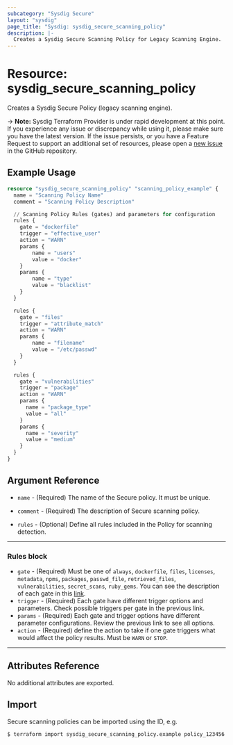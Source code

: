 ```yaml
---
subcategory: "Sysdig Secure"
layout: "sysdig"
page_title: "Sysdig: sysdig_secure_scanning_policy"
description: |-
  Creates a Sysdig Secure Scanning Policy for Legacy Scanning Engine.
---
```


# Resource: sysdig_secure_scanning_policy

Creates a Sysdig Secure Policy (legacy scanning engine).

-> **Note:** Sysdig Terraform Provider is under rapid development at this point. If you experience any issue or discrepancy while using it, please make sure you have the latest version. If the issue persists, or you have a Feature Request to support an additional set of resources, please open a [new issue](https://github.com/sysdiglabs/terraform-provider-sysdig/issues/new) in the GitHub repository.

## Example Usage

```terraform
resource "sysdig_secure_scanning_policy" "scanning_policy_example" {
  name = "Scanning Policy Name"
  comment = "Scanning Policy Description"

  // Scanning Policy Rules (gates) and parameters for configuration
  rules {
    gate = "dockerfile"
    trigger = "effective_user"
    action = "WARN"
    params {
        name = "users"
        value = "docker"
    }
    params {
        name = "type"
        value = "blacklist"
    }
  }

  rules {
    gate = "files"
    trigger = "attribute_match"
    action = "WARN"
    params {
        name = "filename"
        value = "/etc/passwd"
    }
  }

  rules {
    gate = "vulnerabilities"
    trigger = "package"
    action = "WARN"
    params {
      name = "package_type"
      value = "all"
    }
    params {
      name = "severity"
      value = "medium"
    }
  }
}
```

## Argument Reference

* `name` - (Required) The name of the Secure policy. It must be unique.

* `comment` - (Required) The description of Secure scanning policy.

* `rules` - (Optional) Define all rules included in the Policy for scanning detection.

- - -

### Rules block

* `gate` - (Required) Must be one of `always`, `dockerfile`, `files`, `licenses`, `metadata`, `npms`, `packages`, `passwd_file`, `retrieved_files`, `vulnerabilities`, `secret_scans`, `ruby_gems`. You can see the description of each gate in this [link](https://docs.sysdig.com/en/docs/sysdig-secure/scanning/manage-scanning-policies/scanning-policy-gates-and-triggers/).
* `trigger` - (Required) Each gate have different trigger options and parameters. Check possible triggers per gate in the previous link.
* `params` - (Required) Each gate and trigger options have different parameter configurations. Review the previous link to see all options.
* `action` - (Required) define the action to take if one gate triggers what would affect the policy results. Must be `WARN` or `STOP`.

- - -

## Attributes Reference

No additional attributes are exported.

## Import

Secure scanning policies can be imported using the ID, e.g.

```
$ terraform import sysdig_secure_scanning_policy.example policy_123456
```
